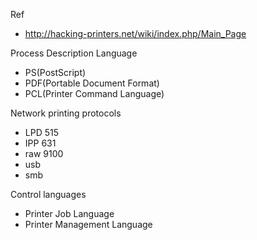 Ref
- http://hacking-printers.net/wiki/index.php/Main_Page


Process Description Language
- PS(PostScript)
- PDF(Portable Document Format)
- PCL(Printer Command Language)

Network printing protocols
- LPD 515
- IPP 631
- raw 9100
- usb
- smb

Control languages
- Printer Job Language
- Printer Management Language
